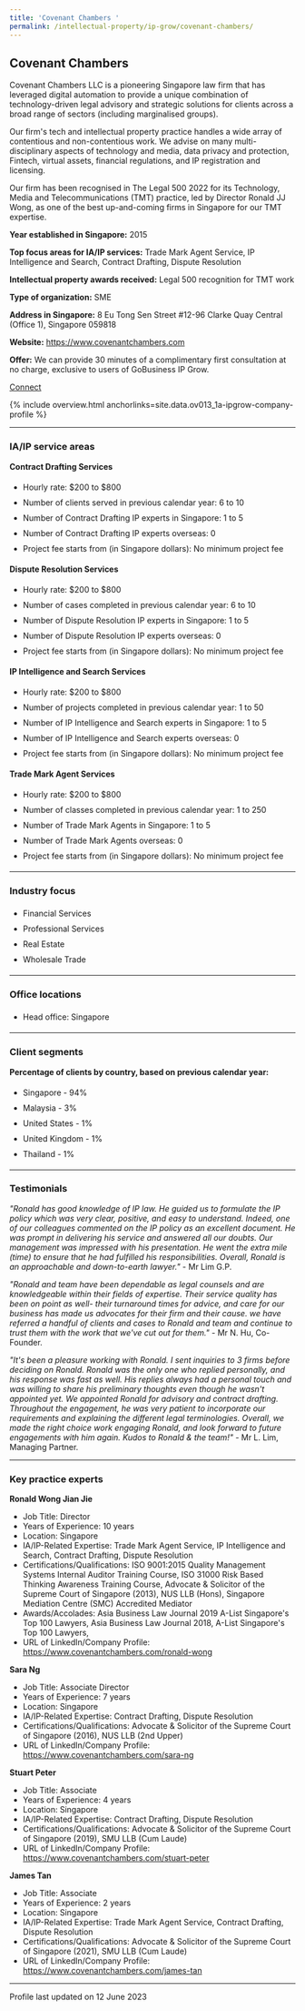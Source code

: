 ```yaml
---
title: 'Covenant Chambers '
permalink: /intellectual-property/ip-grow/covenant-chambers/
---
```


## Covenant Chambers 

Covenant Chambers LLC is a pioneering Singapore law firm that has leveraged digital automation to provide a unique combination of technology-driven legal advisory and strategic solutions for clients across a broad range of sectors (including marginalised groups).

Our firm's tech and intellectual property practice handles a wide array of contentious and non-contentious work. We advise on many multi-disciplinary aspects of technology and media, data privacy and protection, Fintech, virtual assets, financial regulations, and IP registration and licensing.

Our firm has been recognised in The Legal 500 2022 for its Technology, Media and Telecommunications (TMT) practice, led by Director Ronald JJ Wong, as one of the best up-and-coming firms in Singapore for our TMT expertise.

<b>Year established in Singapore:</b> 2015

<b>Top focus areas for IA/IP services:</b> Trade Mark Agent Service, IP Intelligence and Search, Contract Drafting, Dispute Resolution

<b>Intellectual property awards received:</b> Legal 500 recognition for TMT work

<b>Type of organization:</b> SME

<b>Address in Singapore:</b> 8 Eu Tong Sen Street #12-96 Clarke Quay Central (Office 1), Singapore 059818

<b>Website:</b> <a href='https://www.covenantchambers.com'>https://www.covenantchambers.com</a>

<b>Offer:</b> We can provide 30 minutes of a complimentary first consultation at no charge, exclusive to users of GoBusiness IP Grow.

<a class='btn' href='https://form.gov.sg/6433d5e371de0a0011808971' target='_blank' rel='noopener'>Connect</a>

{% include overview.html anchorlinks=site.data.ov013_1a-ipgrow-company-profile %}

---
<a name='ip-related-service-areas'></a>
### IA/IP service areas

**Contract Drafting Services**

<ul>
<li style='line-height: 27px; margin: 0px 0px !important'>Hourly rate:  $200 to $800</li>
<li style='line-height: 27px; margin: 0px 0px !important'>Number of clients served in previous calendar year: 6 to 10</li>
<li style='line-height: 27px; margin: 0px 0px !important'>Number of Contract Drafting IP experts in Singapore: 1 to 5</li>
<li style='line-height: 27px; margin: 0px 0px !important'>Number of Contract Drafting IP experts overseas: 0</li>
<li style='line-height: 27px; margin: 0px 0px !important'>Project fee starts from (in Singapore dollars): No minimum project fee</li>
</ul>

**Dispute Resolution Services**

<ul>
<li style='line-height: 27px; margin: 0px 0px !important'>Hourly rate:  $200 to $800</li>
<li style='line-height: 27px; margin: 0px 0px !important'>Number of cases completed in previous calendar year: 6 to 10</li>
<li style='line-height: 27px; margin: 0px 0px !important'>Number of Dispute Resolution IP experts in Singapore: 1 to 5</li>
<li style='line-height: 27px; margin: 0px 0px !important'>Number of Dispute Resolution IP experts overseas: 0</li>
<li style='line-height: 27px; margin: 0px 0px !important'>Project fee starts from (in Singapore dollars):  No minimum project fee</li>
</ul>

**IP Intelligence and Search Services**

<ul>
<li style='line-height: 27px; margin: 0px 0px !important'>Hourly rate:  $200 to $800</li>
<li style='line-height: 27px; margin: 0px 0px !important'>Number of projects completed in previous calendar year: 1 to 50</li>
<li style='line-height: 27px; margin: 0px 0px !important'>Number of IP Intelligence and Search experts in Singapore: 1 to 5</li>
<li style='line-height: 27px; margin: 0px 0px !important'>Number of IP Intelligence and Search experts overseas: 0</li>
<li style='line-height: 27px; margin: 0px 0px !important'>Project fee starts from (in Singapore dollars):  No minimum project fee</li>
</ul>

**Trade Mark Agent Services**

<ul>
<li style='line-height: 27px; margin: 0px 0px !important'>Hourly rate:  $200 to $800</li>
<li style='line-height: 27px; margin: 0px 0px !important'>Number of classes completed in previous calendar year: 1 to 250</li>
<li style='line-height: 27px; margin: 0px 0px !important'>Number of Trade Mark Agents in Singapore: 1 to 5</li>
<li style='line-height: 27px; margin: 0px 0px !important'>Number of Trade Mark Agents overseas: 0</li>
<li style='line-height: 27px; margin: 0px 0px !important'>Project fee starts from (in Singapore dollars):  No minimum project fee</li>
</ul>

---
<a name='industry-focus'></a>
### Industry focus

<ul><li style='line-height: 27px; margin: 0px 0px !important'> Financial Services</li><li style='line-height: 27px; margin: 0px 0px !important'>Professional Services</li><li style='line-height: 27px; margin: 0px 0px !important'>Real Estate</li><li style='line-height: 27px; margin: 0px 0px !important'>Wholesale Trade</li></ul>

---
<a name='office-locations'></a>
### Office locations

<ul><li style='line-height: 27px; margin: 0px 0px !important'> Head office: Singapore</li></ul>

---
<a name='client-segments'></a>
### Client segments

**Percentage of clients by country, based on previous calendar year:**

<ul><li style='line-height: 27px; margin: 0px 0px !important'> Singapore - 94%	</li><li style='line-height: 27px; margin: 0px 0px !important'>Malaysia - 3%	</li><li style='line-height: 27px; margin: 0px 0px !important'>United States - 1%	</li><li style='line-height: 27px; margin: 0px 0px !important'>United Kingdom - 1%	</li><li style='line-height: 27px; margin: 0px 0px !important'>Thailand - 1%</li></ul>

---
<a name='testimonials'></a>
### Testimonials

*"Ronald has good knowledge of IP law. He guided us to formulate the IP policy which was very clear, positive, and easy to understand. Indeed, one of our colleagues commented on the IP policy as an excellent document. He was prompt in delivering his service and answered all our doubts. Our management was impressed with his presentation. He went the extra mile (time) to ensure that he had fulfilled his responsibilities. Overall, Ronald is an approachable and down-to-earth lawyer."* - Mr Lim G.P.

*"Ronald and team have been dependable as legal counsels and are knowledgeable within their fields of expertise. Their service quality has been on point as well- their turnaround times for advice, and care for our business has made us advocates for their firm and their cause. we have referred a handful of clients and cases to Ronald and team and continue to trust them with the work that we've cut out for them."* - Mr N. Hu, Co-Founder.

*"It's been a pleasure working with Ronald. I sent inquiries to 3 firms before deciding on Ronald. Ronald was the only one who replied personally, and his response was fast as well. His replies always had a personal touch and was willing to share his preliminary thoughts even though he wasn't appointed yet. We appointed Ronald for advisory and contract drafting. Throughout the engagement, he was very patient to incorporate our requirements and explaining the different legal terminologies. Overall, we made the right choice work engaging Ronald, and look forward to future engagements with him again. Kudos to Ronald & the team!"* - Mr L. Lim, Managing Partner.



---
<a name='key-practice-experts'></a>
### Key practice experts

**Ronald Wong Jian Jie**

- Job Title: Director
- Years of Experience: 10 years
- Location: Singapore
- IA/IP-Related Expertise: Trade Mark Agent Service, IP Intelligence and Search, Contract Drafting, Dispute Resolution
- Certifications/Qualifications: ISO 9001:2015 Quality Management Systems Internal Auditor Training Course, ISO 31000 Risk Based Thinking Awareness Training Course, Advocate & Solicitor of the Supreme Court of Singapore (2013), NUS LLB (Hons), Singapore Mediation Centre (SMC) Accredited Mediator
- Awards/Accolades: Asia Business Law Journal 2019 A-List Singapore's Top 100 Lawyers, Asia Business Law Journal 2018, A-List Singapore's Top 100 Lawyers, 
- URL of LinkedIn/Company Profile: <a href="https://www.covenantchambers.com/ronald-wong" target="_blank" rel="noopener">https://www.covenantchambers.com/ronald-wong</a>

**Sara Ng**

- Job Title: Associate Director
- Years of Experience: 7 years
- Location: Singapore
- IA/IP-Related Expertise: Contract Drafting, Dispute Resolution
- Certifications/Qualifications: Advocate & Solicitor of the Supreme Court of Singapore (2016), NUS LLB (2nd Upper)
- URL of LinkedIn/Company Profile: <a href="https://www.covenantchambers.com/sara-ng" target="_blank" rel="noopener">https://www.covenantchambers.com/sara-ng</a>

**Stuart Peter**

- Job Title: Associate
- Years of Experience: 4 years
- Location: Singapore
- IA/IP-Related Expertise: Contract Drafting, Dispute Resolution
- Certifications/Qualifications: Advocate & Solicitor of the Supreme Court of Singapore (2019), SMU LLB (Cum Laude)
- URL of LinkedIn/Company Profile: <a href="https://www.covenantchambers.com/stuart-peter" target="_blank" rel="noopener">https://www.covenantchambers.com/stuart-peter</a>

**James Tan**

- Job Title: Associate
- Years of Experience: 2 years
- Location: Singapore
- IA/IP-Related Expertise: Trade Mark Agent Service, Contract Drafting, Dispute Resolution
- Certifications/Qualifications: Advocate & Solicitor of the Supreme Court of Singapore (2021), SMU LLB (Cum Laude)
- URL of LinkedIn/Company Profile: <a href="https://www.covenantchambers.com/james-tan" target="_blank" rel="noopener">https://www.covenantchambers.com/james-tan</a>

---
Profile last updated on 12 June 2023
